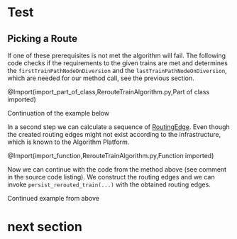# Test

## Picking a Route


If one of these prerequisites is not met the algorithm will fail. The following code checks if the requirements to the given trains are met and determines the `firstTrainPathNodeOnDiversion` and the `lastTrainPathNodeOnDiversion`, which are needed for 
our method call, see the previous section.

@Import(import_part_of_class,RerouteTrainAlgorithm.py,Part of class imported)

Continuation of the example below


In a second step we can calculate a sequence of [RoutingEdge](../../py_client/aidm/aidm_routing_edge_classes.py). Even though the created routing edges might not exist according to the infrastructure, which is known to 
the Algorithm Platform. 

@Import(import_function,RerouteTrainAlgorithm.py,Function imported)

Now we can continue with the code from the method above (see comment in the source code listing). We construct the routing edges and we can invoke `persist_rerouted_train(...)` with the obtained routing edges.

Continued example from above

# next section